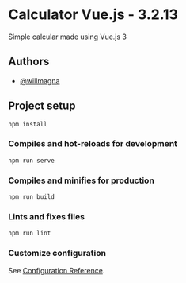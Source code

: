 # Calculator Vue.js  - 3.2.13

Simple calcular made using Vue.js 3

## Authors

- [@willmagna](https://github.com/willmagna)


## Project setup
```
npm install
```

### Compiles and hot-reloads for development
```
npm run serve
```

### Compiles and minifies for production
```
npm run build
```

### Lints and fixes files
```
npm run lint
```

### Customize configuration
See [Configuration Reference](https://cli.vuejs.org/config/).
